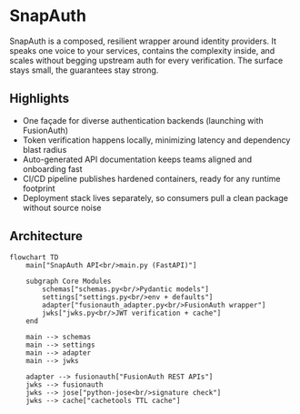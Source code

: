 # SnapAuth

SnapAuth is a composed, resilient wrapper around identity providers. It speaks one voice to your services, contains the complexity inside, and scales without begging upstream auth for every verification. The surface stays small, the guarantees stay strong.

## Highlights

- One façade for diverse authentication backends (launching with FusionAuth)
- Token verification happens locally, minimizing latency and dependency blast radius
- Auto-generated API documentation keeps teams aligned and onboarding fast
- CI/CD pipeline publishes hardened containers, ready for any runtime footprint
- Deployment stack lives separately, so consumers pull a clean package without source noise

## Architecture

```mermaid
flowchart TD
    main["SnapAuth API<br/>main.py (FastAPI)"]

    subgraph Core Modules
        schemas["schemas.py<br/>Pydantic models"]
        settings["settings.py<br/>env + defaults"]
        adapter["fusionauth_adapter.py<br/>FusionAuth wrapper"]
        jwks["jwks.py<br/>JWT verification + cache"]
    end

    main --> schemas
    main --> settings
    main --> adapter
    main --> jwks

    adapter --> fusionauth["FusionAuth REST APIs"]
    jwks --> fusionauth
    jwks --> jose["python-jose<br/>signature check"]
    jwks --> cache["cachetools TTL cache"]
```
